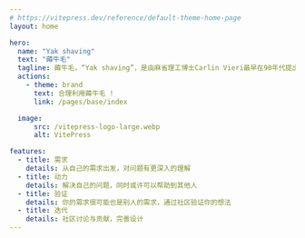 ```yaml
---
# https://vitepress.dev/reference/default-theme-home-page
layout: home

hero:
  name: "Yak shaving"
  text: "薅牛毛"
  tagline: 薅牛毛，“Yak shaving”，是由麻省理工博士Carlin Vieri最早在90年代提出的一个编程术语。指的是：要做一件事A，就得先做B，要做B就得先做C，要做C得先做D。后被用来嘲讽“把简单的事情复杂化，忙了一圈，发现做了一堆与一开始要做的A毫不相干的事”。
  actions:
    - theme: brand
      text: 合理利用薅牛毛 ! 
      link: /pages/base/index

  image:
      src: /vitepress-logo-large.webp
      alt: VitePress

features:
  - title: 需求
    details: 从自己的需求出发，对问题有更深入的理解 
  - title: 动力
    details: 解决自己的问题，同时或许可以帮助到其他人
  - title: 验证
    details: 你的需求很可能也是别人的需求，通过社区验证你的想法
  - title: 迭代
    details: 社区讨论与贡献，完善设计
---
```


